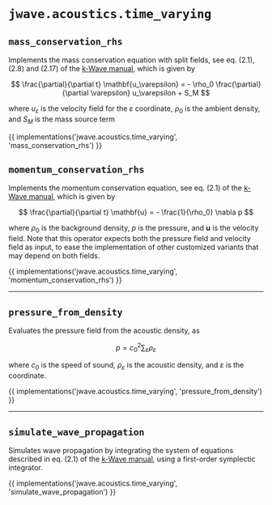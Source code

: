 # `jwave.acoustics.time_varying`

## `mass_conservation_rhs`

Implements the mass conservation equation with split fields, see eq. (2.1), (2.8) and (2.17) of the [k-Wave manual](http://www.k-wave.org/manual/k-wave_user_manual_1.1.pdf), which is given by

$$
\frac{\partial}{\partial t} \mathbf{u_\varepsilon} = - \rho_0 \frac{\partial}{\partial \varepsilon} u_\varepsilon + S_M
$$

where $u_\varepsilon$ is the velocity field for the $\varepsilon$ coordinate, $\rho_0$ is the ambient density, and $S_M$ is the mass source term

{{ implementations('jwave.acoustics.time_varying', 'mass_conservation_rhs') }}


## `momentum_conservation_rhs`

Implements the momentum conservation equation, see eq. (2.1) of the [k-Wave manual](http://www.k-wave.org/manual/k-wave_user_manual_1.1.pdf), which is given by

$$
\frac{\partial}{\partial t} \mathbf{u} = - \frac{1}{\rho_0} \nabla p
$$

where $\rho_0$ is the background density, $p$ is the pressure, and $\mathbf{u}$ is the velocity field. Note that this operator expects both the pressure field and velocity field as input, to ease the implementation of other customized variants that may depend on both fields.

{{ implementations('jwave.acoustics.time_varying', 'momentum_conservation_rhs') }}

---

## `pressure_from_density`

Evaluates the pressure field from the acoustic density, as

$$
p = c_0^2 \sum_{\varepsilon} \rho_\varepsilon
$$

where $c_0$ is the speed of sound, $\rho_\varepsilon$ is the acoustic density, and $\varepsilon$ is the coordinate.

{{ implementations('jwave.acoustics.time_varying', 'pressure_from_density') }}

---

## `simulate_wave_propagation`

Simulates wave propagation by integrating the system of equations described in eq. (2.1) of the [k-Wave manual](http://www.k-wave.org/manual/k-wave_user_manual_1.1.pdf), using a first-order symplectic integrator.

{{ implementations('jwave.acoustics.time_varying', 'simulate_wave_propagation') }}
